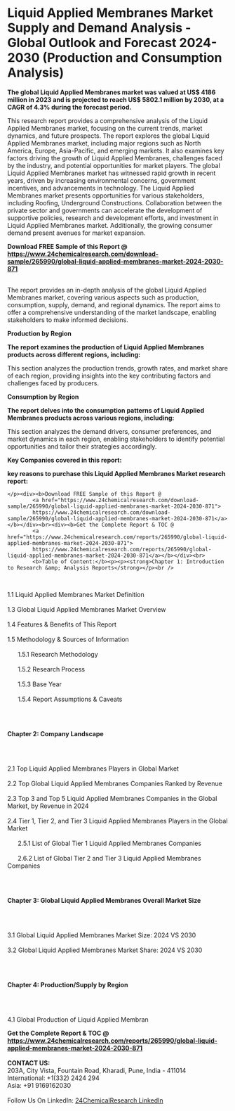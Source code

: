 <h1>Liquid Applied Membranes Market Supply and Demand Analysis - Global Outlook and Forecast 2024-2030 (Production and Consumption Analysis)</h1><p><strong>The global Liquid Applied Membranes market was valued at US$ 4186 million in 2023 and is projected to reach US$ 5802.1 million by 2030, at a CAGR of 4.3% during the forecast period.</strong></p><p>
</p><p>This research report provides a comprehensive analysis of the Liquid Applied Membranes market, focusing on the current trends, market dynamics, and future prospects. The report explores the global Liquid Applied Membranes market, including major regions such as North America, Europe, Asia-Pacific, and emerging markets. It also examines key factors driving the growth of Liquid Applied Membranes, challenges faced by the industry, and potential opportunities for market players. The global Liquid Applied Membranes market has witnessed rapid growth in recent years, driven by increasing environmental concerns, government incentives, and advancements in technology. The Liquid Applied Membranes market presents opportunities for various stakeholders, including Roofing, Underground Constructions. Collaboration between the private sector and governments can accelerate the development of supportive policies, research and development efforts, and investment in Liquid Applied Membranes market. Additionally, the growing consumer demand present avenues for market expansion. </p><div><b>Download FREE Sample of this Report @ 
            <a href="https://www.24chemicalresearch.com/download-sample/265990/global-liquid-applied-membranes-market-2024-2030-871">
            https://www.24chemicalresearch.com/download-sample/265990/global-liquid-applied-membranes-market-2024-2030-871</a></b></div><br><p>
</p><p>The report provides an in-depth analysis of the global Liquid Applied Membranes market, covering various aspects such as production, consumption, supply, demand, and regional dynamics. The report aims to offer a comprehensive understanding of the market landscape, enabling stakeholders to make informed decisions.</p><p>
</p><p><strong>Production by Region</strong></p><p>
</p><p><strong>The report examines the production of Liquid Applied Membranes products across different regions, including:</strong></p><p>
</p><p>
</p><p>This section analyzes the production trends, growth rates, and market share of each region, providing insights into the key contributing factors and challenges faced by producers.</p><p>
</p><p><strong>Consumption by Region</strong></p><p>
</p><p><strong>The report delves into the consumption patterns of Liquid Applied Membranes products across various regions, including:</strong></p><p>
</p><p>
	</p><p>
</p><p>This section analyzes the demand drivers, consumer preferences, and market dynamics in each region, enabling stakeholders to identify potential opportunities and tailor their strategies accordingly.</p><p>
<strong>Key Companies covered in this report:</strong></p><p>
</p><p>
</p><p><strong>key reasons to purchase this Liquid Applied Membranes Market research report:</strong></p><p>

	</p><div><b>Download FREE Sample of this Report @ 
            <a href="https://www.24chemicalresearch.com/download-sample/265990/global-liquid-applied-membranes-market-2024-2030-871">
            https://www.24chemicalresearch.com/download-sample/265990/global-liquid-applied-membranes-market-2024-2030-871</a></b></div><br><div><b>Get the Complete Report & TOC @ 
            <a href="https://www.24chemicalresearch.com/reports/265990/global-liquid-applied-membranes-market-2024-2030-871">
            https://www.24chemicalresearch.com/reports/265990/global-liquid-applied-membranes-market-2024-2030-871</a></b></div><br>
            <b>Table of Content:</b><p><p><strong>Chapter 1: Introduction to Research &amp; Analysis Reports</strong></p><br />
<br />
<p>1.1 Liquid Applied Membranes  Market Definition<br /><br />
1.3 Global Liquid Applied Membranes  Market Overview<br /><br />
1.4 Features &amp; Benefits of This Report<br /><br />
1.5 Methodology &amp; Sources of Information<br /><br />
&nbsp;&nbsp;&nbsp;&nbsp;&nbsp; 1.5.1 Research Methodology<br /><br />
&nbsp;&nbsp;&nbsp;&nbsp;&nbsp; 1.5.2 Research Process<br /><br />
&nbsp;&nbsp;&nbsp;&nbsp;&nbsp; 1.5.3 Base Year<br /><br />
&nbsp;&nbsp;&nbsp;&nbsp;&nbsp; 1.5.4 Report Assumptions &amp; Caveats</p><br />
<br />
<p><strong>Chapter 2: Company Landscape</strong></p><br />
<br />
<p>2.1 Top Liquid Applied Membranes  Players in Global Market<br /><br />
2.2 Top Global Liquid Applied Membranes  Companies Ranked by Revenue<br /><br />
2.3 Top 3 and Top 5 Liquid Applied Membranes  Companies in the Global Market, by Revenue in 2024<br /><br />
2.4 Tier 1, Tier 2, and Tier 3 Liquid Applied Membranes  Players in the Global Market<br /><br />
&nbsp;&nbsp;&nbsp;&nbsp;&nbsp; 2.5.1 List of Global Tier 1 Liquid Applied Membranes  Companies<br /><br />
&nbsp;&nbsp;&nbsp;&nbsp;&nbsp; 2.6.2 List of Global Tier 2 and Tier 3 Liquid Applied Membranes  Companies</p><br />
<br />
<p><strong>Chapter 3: Global Liquid Applied Membranes  Overall Market Size</strong></p><br />
<br />
<p>3.1 Global Liquid Applied Membranes  Market Size: 2024 VS 2030<br /><br />
3.2 Global Liquid Applied Membranes  Market Share: 2024 VS 2030</p><br />
<br />
<p><strong>Chapter 4: Production/Supply by Region</strong></p><br />
<br />
<p>4.1 Global Production of Liquid Applied Membran</p><div><b>Get the Complete Report & TOC @ 
            <a href="https://www.24chemicalresearch.com/reports/265990/global-liquid-applied-membranes-market-2024-2030-871">
            https://www.24chemicalresearch.com/reports/265990/global-liquid-applied-membranes-market-2024-2030-871</a></b></div><br><b>CONTACT US:</b><br>
            203A, City Vista, Fountain Road, Kharadi, Pune, India - 411014<br>
            International: +1(332) 2424 294<br>
            Asia: +91 9169162030 <br><br>
            Follow Us On LinkedIn: <a href="https://www.linkedin.com/company/24chemicalresearch/">24ChemicalResearch LinkedIn</a>